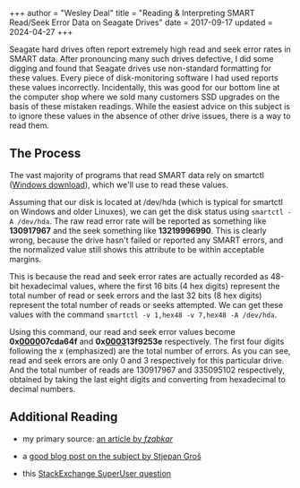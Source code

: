﻿+++
author = "Wesley Deal"
title = "Reading & Interpreting SMART Read/Seek Error Data on Seagate Drives"
date = 2017-09-17
updated = 2024-04-27
+++

Seagate hard drives often report extremely high read and seek error rates in SMART data. After pronouncing many such drives defective, I did some digging and found that Seagate drives use non-standard formatting for these values. Every piece of disk-monitoring software I had used reports these values incorrectly. Incidentally, this was good for our bottom line at the computer shop where we sold many customers SSD upgrades on the basis of these mistaken readings. While the easiest advice on this subject is to ignore these values in the absence of other drive issues, there is a way to read them.

## The Process

The vast majority of programs that read SMART data rely on smartctl ([Windows download](https://sourceforge.net/projects/smartmontools/files/latest/download?source=files)), which we'll use to read these values.

Assuming that our disk is located at /dev/hda (which is typical for smartctl on Windows and older Linuxes), we can get the disk status using `smartctl -A /dev/hda`. The raw read error rate will be reported as something like **130917967** and the seek something like **13219996990**. This is clearly wrong, because the drive hasn't failed or reported any SMART errors, and the normalized value still shows this attribute to be within acceptable margins.

This is because the read and seek error rates are actually recorded as 48-bit hexadecimal values, where the first 16 bits (4 hex digits) represent the total number of read or seek errors and the last 32 bits (8 hex digits) represent the total number of reads or seeks attempted. We can get these values with the command `smartctl -v 1,hex48 -v 7,hex48 -A /dev/hda`.

Using this command, our read and seek error values become **0x<u>0000</u>07cda64f** and **0x<u>0003</u>13f9253e** respectively. The first four digits following the x (emphasized) are the total number of errors. As you can see, read and seek errors are only 0 and 3 respectively for this particular drive. And the total number of reads are 130917967 and 335095102 respectively, obtained by taking the last eight digits and converting from hexadecimal to decimal numbers.

## Additional Reading

- my primary source: [an article by *fzabkar*](http://web.archive.org/web/20211208195204/http://www.users.on.net/~fzabkar/HDD/Seagate_SER_RRER_HEC.html)

- a [good blog post on the subject by Stjepan Groš](http://sgros.blogspot.com/2013/01/seagate-disk-smart-values.html)

- this [StackExchange SuperUser question](https://superuser.com/questions/393257/brand-new-seagate-hdd-has-high-raw-read-error-rate)
